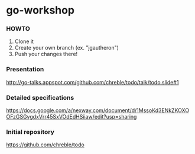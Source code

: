 # go-workshop

### HOWTO
1. Clone it
2. Create your own branch (ex. "jgautheron")
3. Push your changes there!

### Presentation
http://go-talks.appspot.com/github.com/chreble/todo/talk/todo.slide#1

### Detailed specifications
https://docs.google.com/a/nexway.com/document/d/1MssoKd3ENkZKOXOOFzGSGvgdxVrr45SxVOdEdHSiiaw/edit?usp=sharing

### Initial repository
https://github.com/chreble/todo
